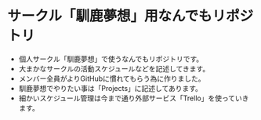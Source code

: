 # サークル「馴鹿夢想」用なんでもリポジトリ
* 個人サークル「馴鹿夢想」で使うなんでもリポジトリです。
* 大まかなサークルの活動スケジュールなどを記述してきます。
* メンバー全員がよりGitHubに慣れてもらう為に作りました。
* 馴鹿夢想でやりたい事は「Projects」に記述してあります。
* 細かいスケジュール管理は今まで通り外部サービス「Trello」を使っていきます。

